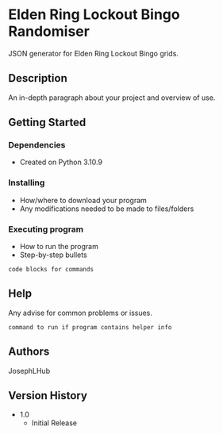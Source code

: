 # Elden Ring Lockout Bingo Randomiser

JSON generator for Elden Ring Lockout Bingo grids.

## Description

An in-depth paragraph about your project and overview of use.

## Getting Started

### Dependencies

* Created on Python 3.10.9

### Installing

* How/where to download your program
* Any modifications needed to be made to files/folders

### Executing program

* How to run the program
* Step-by-step bullets
```
code blocks for commands
```

## Help

Any advise for common problems or issues.
```
command to run if program contains helper info
```

## Authors

JosephLHub

## Version History

* 1.0
    * Initial Release
